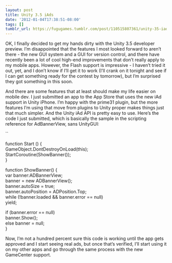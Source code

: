 ```yaml
---
layout: post
title: Unity 3.5 iAds
date: '2012-01-04T17:38:51-08:00'
tags: []
tumblr_url: https://fugugames.tumblr.com/post/110515807361/unity-35-iads
---
```

OK, I finally decided to get my hands dirty with the Unity 3.5 developer preview. I’m disappointed that the features I most looked forward to aren’t there - the new GUI system and a GUI for version control, and there have recently been a lot of cool high-end improvements that don’t really apply to my mobile apps. However, the Flash support is impressive - I haven’t tried it out, yet, and I don’t know if I’ll get it to work (I’ll crank on it tonight and see if I can get something ready for the contest by tomorrow), but I’m surprised they got something in this soon.

And there are some features that at least should make my life easier on mobile dev. I just submitted an app to the App Store that uses the new iAd support in Unity iPhone. I’m happy with the prime31 plugin, but the more features I’m using that move from plugins to Unity proper makes things just that much simpler. And the Unity iAd API is pretty easy to use. Here’s the code I just submitted, which is basically the sample in the scripting reference for AdBannerView, sans UnityGUI:

``

function Start () {  
 GameObject.DontDestroyOnLoad(this);  
 StartCoroutine(ShowBanner());  
}

function ShowBanner() {  
 var banner:ADBannerView;  
 banner = new ADBannerView();  
 banner.autoSize = true;  
 banner.autoPosition = ADPosition.Top;  
 while (!banner.loaded && banner.error == null)  
 yield;

if (banner.error == null)  
 banner.Show();  
 else banner = null;  
}  
  
Now, I’m not a hundred percent sure this code is working until the app gets approved and I start seeing real ads, but once that’s verified, I’ll start using it on my other apps and go through the same process with the new GameCenter support.

